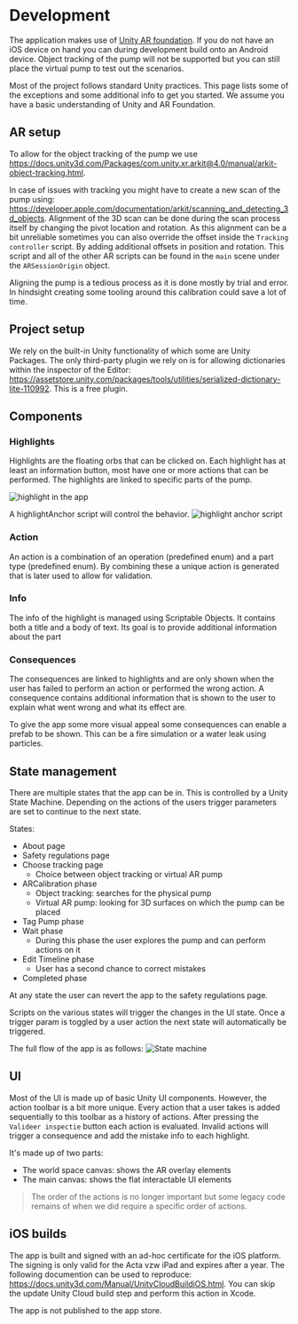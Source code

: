 # Development
The application makes use of [Unity AR foundation](https://docs.unity3d.com/Packages/com.unity.xr.arfoundation@4.2/manual/index.html). If you do not have an iOS device on hand you can during development build onto an Android device. Object tracking of the pump will not be supported but you can still place the virtual pump to test out the scenarios.

Most of the project follows standard Unity practices. This page lists some of the exceptions and some additional info to get you started.
We assume you have a basic understanding of Unity and AR Foundation.

## AR setup
To allow for the object tracking of the pump we use https://docs.unity3d.com/Packages/com.unity.xr.arkit@4.0/manual/arkit-object-tracking.html.

In case of issues with tracking you might have to create a new scan of the pump using: https://developer.apple.com/documentation/arkit/scanning_and_detecting_3d_objects.
Alignment of the 3D scan can be done during the scan process itself by changing the pivot location and rotation. As this alignment can be a bit unreliable sometimes you can also override the offset inside the `Tracking controller` script. By adding additional offsets in position and rotation.
This script and all of the other AR scripts can be found in the `main` scene under the `ARSessionOrigin` object.

Aligning the pump is a tedious process as it is done mostly by trial and error. In hindsight creating some tooling around this calibration could save a lot of time.

## Project setup
We rely on the built-in Unity functionality of which some are Unity Packages. The only third-party plugin we rely on is for allowing dictionaries within the inspector of the Editor: https://assetstore.unity.com/packages/tools/utilities/serialized-dictionary-lite-110992. This is a free plugin.

## Components
### Highlights
Highlights are the floating orbs that can be clicked on. Each highlight has at least an information button, most have one or more actions that can be performed. The highlights are linked to specific parts of the pump.

![highlight in the app](./Images/Highlight.png)

A highlightAnchor script will control the behavior.
![highlight anchor script](./Images/HighlightAnchor.png)

### Action
An action is a combination of an operation (predefined enum) and a part type (predefined enum). By combining these a unique action is generated that is later used to allow for validation.

### Info
The info of the highlight is managed using Scriptable Objects. It contains both a title and a body of text. Its goal is to provide additional information about the part

### Consequences
The consequences are linked to highlights and are only shown when the user has failed to perform an action or performed the wrong action.
A consequence contains additional information that is shown to the user to explain what went wrong and what its effect are.

To give the app some more visual appeal some consequences can enable a prefab to be shown. This can be a fire simulation or a water leak using particles.

## State management
There are multiple states that the app can be in. This is controlled by a Unity State Machine. Depending on the actions of the users trigger parameters are set to continue to the next state.

States:
 - About page
 - Safety regulations page
 - Choose tracking page
   - Choice between object tracking or virtual AR pump
 - ARCalibration phase
   - Object tracking: searches for the physical pump
   - Virtual AR pump: looking for 3D surfaces on which the pump can be placed
 - Tag Pump phase
 - Wait phase
   - During this phase the user explores the pump and can perform actions on it
 - Edit Timeline phase
   - User has a second chance to correct mistakes
 - Completed phase

At any state the user can revert the app to the safety regulations page.

Scripts on the various states will trigger the changes in the UI state. Once a trigger param is toggled by a user action the next state will automatically be triggered.

The full flow of the app is as follows:
![State machine](./Images/StateMachine.png)

## UI
Most of the UI is made up of basic Unity UI components. However, the action toolbar is a bit more unique. Every action that a user takes is added sequentially to this toolbar as a history of actions. After pressing the `Valideer inspectie` button each action is evaluated. Invalid actions will trigger a consequence and add the mistake info to each highlight.

It's made up of two parts:
  - The world space canvas: shows the AR overlay elements
  - The main canvas: shows the flat interactable UI elements

> The order of the actions is no longer important but some legacy code remains of when we did require a specific order of actions.

## iOS builds
The app is built and signed with an ad-hoc certificate for the iOS platform. The signing is only valid for the Acta vzw iPad and expires after a year.
The following documention can be used to reproduce: https://docs.unity3d.com/Manual/UnityCloudBuildiOS.html. You can skip the update Unity Cloud build step and perform this action in Xcode.

The app is not published to the app store.
